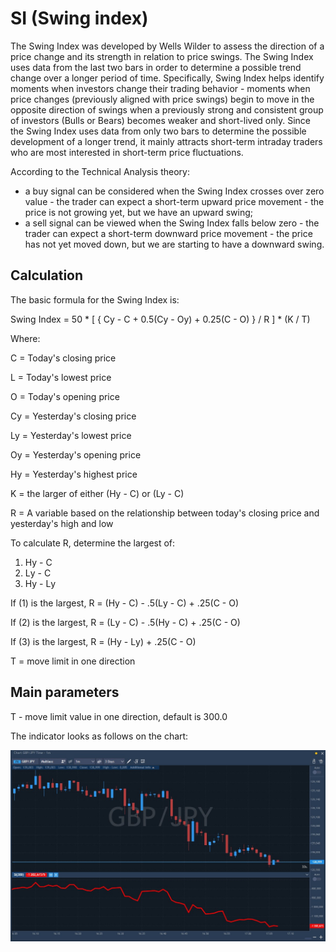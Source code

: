 # SI \(Swing index\)

The Swing Index was developed by Wells Wilder to assess the direction of a price change and its strength in relation to price swings. The Swing Index uses data from the last two bars in order to determine a possible trend change over a longer period of time. Specifically, Swing Index helps identify moments when investors change their trading behavior - moments when price changes \(previously aligned with price swings\) begin to move in the opposite direction of swings when a previously strong and consistent group of investors \(Bulls or Bears\) becomes weaker and short-lived only. Since the Swing Index uses data from only two bars to determine the possible development of a longer trend, it mainly attracts short-term intraday traders who are most interested in short-term price fluctuations.

According to the Technical Analysis theory:

* a buy signal can be considered when the Swing Index crosses over zero value - the trader can expect a short-term upward price movement - the price is not growing yet, but we have an upward swing;
* a sell signal can be viewed when the Swing Index falls below zero - the trader can expect a short-term downward price movement - the price has not yet moved down, but we are starting to have a downward swing.

## Calculation

The basic formula for the Swing Index is:

Swing Index = 50 \* \[ { Cy - C + 0.5\(Cy - Oy\) + 0.25\(C - O\) } / R \] \* \(K / T\)

Where:

C = Today's closing price

L = Today's lowest price

O = Today's opening price

Cy = Yesterday's closing price

Ly = Yesterday's lowest price

Oy = Yesterday's opening price

Hy = Yesterday's highest price

K = the larger of either \(Hy - C\) or \(Ly - C\)

R = A variable based on the relationship between today's closing price and yesterday's high and low

To calculate R, determine the largest of:

1. Hу - C
2. Lу - C
3. Hу - Lу

If \(1\) is the largest, R = \(Hу - C\) - .5\(Lу - C\) + .25\(C - O\)

If \(2\) is the largest, R = \(Lу - C\) - .5\(Hу - C\) + .25\(C - O\)

If \(3\) is the largest, R = \(Hу - Lу\) + .25\(C - O\)

T = move limit in one direction

## Main parameters

T - move limit value in one direction, default is 300.0

The indicator looks as follows on the chart:

![](../../../.gitbook/assets/screenshot_1%20%2838%29.jpg)

